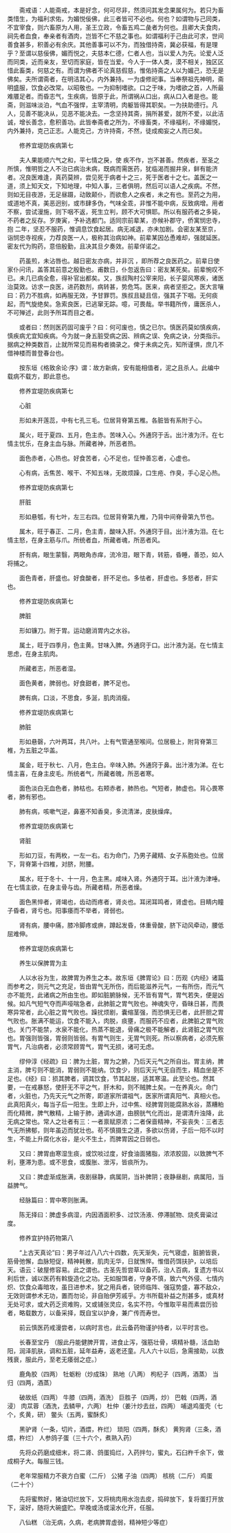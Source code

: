 <!-- { "loadSidebar": true } -->
　　斋戒语：人能斋戒，本是好念，何可尽非，然须问其发念果属何为。若只为畜类惜生，为福利求佑，为媚悦佞佛，此三者皆可不必也。何也？如谓物与己同类，不宜宰食，则六畜原为人用，圣王立政，令畜五鸡二彘者为何也。且卿大夫食肉，祠先者血食，奉亲者有酒肉，岂皆不仁不慈之事也。如谓福利于己由此可求，世间善食甚多，积善必有余庆。其他善事可以不为，而独借持斋，冀必获福，有是理乎？至谓以慈佞佛，媚而悦之，夫慈本仁德，仁者人也，当以爱人为先。论爱人泛而同类，近而亲友，至切而家庭，皆在当爱。今人于一体人类，漠不相关，独区区惜此畜类，何慈之有。而谓为佛者不论真慈假慈，惟佑持斋之人以为媚己，恐无是佛矣。夫所谓斋者，在明洁其心，内外兼持。一为虔修祀事。当奉祭祖先神明，斋明盛服，饮食必改常。以昭敬也。一为抑制嗜欲。口之于味，为嗜欲之首，人所最难餍足者。而昏志气，生疾病，皆原于此，所谓祸从口出，病从口入者是也。能斋，则滋味淡泊，气血不强悍，主宰清明，肉躯皆得其职矣。一为扶助德行。凡人，见善不能决从，见恶不能决去。一念坚持其斋，捐所甚爱，就所不爱，以此洁诚，增长善念，愈积善功。此皆奉斋者之所为，不缘畜类，不缘福利，不缘媚悦，内外兼持，克己正志。人能克己，方许持斋，不然，徒成痴妄之人而已矣。

　　修养宜堤防疾病第七

　　夫人果能顺六气之和，平七情之戾，使 疾不作，岂不甚善。然疾者，至圣之所慎，惟明哲之人不治已病治未病，既病而需医药，犹临渴而掘井泉，鲜有能济者。况良医难逢，真药莫辨，尝见死于病者十之三，死于医者十之七。盖医之一道，须上知天文，下知地理，中知人事，三者俱明，然后可以语人之疾病。不然，则如无目夜游，无足昼蹑，动致颠仆，而欲愈人之疾者，未之有也。至药之为用，或道地不真，美恶迥别，或市肆多伪，气味全乖，非惟不能中病，反致病增。用者不察，尝试漫施，则下咽不返，死生立判，顾不大可惧耶。所以有服药者之多毙，不药者之反存。岁庚寅，予补选都门。适同宗前辈某，亦候补郡守，侨寓悯忠寺，抱 二年，坚忍不服药，惟调息饮食起居。病无减退，亦未加剧。会密友某至京，诣悯忠寺视疾，力荐良医一人，极称其治病如神。前辈某因怂恿难却，强就延医。密友代为购药，意倍殷勤，且决其旦夕奏效。前辈佯诺之。

　　药虽煎，未沾唇也。越日密友亦病，并非沉 ，即所荐之良医药之。前辈日使家仆问讯，盖答其前意之殷勤也。甫数日，仆忽返告曰：密友某死矣。前辈惋叹不已。未几已病全愈，得补官出都矣。又，族叔陶村公宰来阳，长子婴风寒疾，诸医治莫效。访求一良医，进药数剂，病转甚，势危笃。医来，病者坚拒之。医大言嚷曰：药力不胜病，如再服无效，予甘罪罚。族叔且疑且信，强其子下咽。无何痰起，而气旋绝矣。急索良医，已逃窜无踪。噫，可畏哉。举书籍所传，庸医杀人，不可殚述，此则予所耳而目之者。

　　或者曰：然则医药固可废乎？曰：何可废也，慎之已尔。慎医药莫如慎疾病，慎疾病尤宜知疾病。今为就一身五脏受病之因、辨病之误、免病之诀，分类指示。据病之种类数百，止就所常见而易构者摘录之。俾于未病之先，知所谨惧，庶几不借神楼而普登春台也。

　　按东垣《格致余论·序》谓：故方新病，安有能相值者，泥之且杀人。此编中载病不载方，即此意也。

　　修养宜堤防疾病第七

　　心脏

　　形如未开莲蕊，中有七孔三毛。位居背脊第五椎。各脏皆有系附于心。

　　属火，旺于夏四、五月，色主赤。苦味入心。外通窍于舌。出汁液为汗。在七情主忧乐，在身主血与脉。所藏者神，所恶者热。

　　面色赤者，心热也。好食苦者，心不足也，怔忡善忘者，心虚也。

　　心有病，舌焦苦、喉干、不知五味，无故烦躁，口生疮、作臭，手心足心热。

　　修养宜堤防疾病第七

　　肝脏

　　形如悬瓠，有七叶，左三右四。位居背脊第九椎，乃背中间脊骨第九节也。

　　属木，旺于春正、二月，色主青，酸味入肝。外通窍于目。出汁液为泪。在七情主怒，在身主筋与爪。所统者血，所藏者魂，所恶者风。

　　肝有病，眼生蒙翳，两眼角赤痒，流冷泪，眼下青，转筋，昏睡，善恐，如人将捕之。

　　面色青者，肝盛也。好食酸者，肝不足也。多怯者，肝虚也。多怒者，肝实也。

　　修养宜堤防疾病第七

　　脾脏

　　形如镰刀。附于胃。运动磨消胃内之水谷。

　　属土，旺于四季月，色主黄。甘味入脾。外通窍于口。出汁液为涎。在七情主思虑，在身主肌肉。

　　所藏者志，所恶者湿。

　　面色黄者，脾弱也。好食甜者，脾不足也。

　　脾有病，口淡，不思食，多涎，肌肉消瘦。

　　修养宜堤防疾病第七

　　肺脏

　　形如悬磬，六叶两耳，共八叶。上有气管通至喉间。位居极上，附背脊第三椎，为五脏之华盖。

　　属金，旺于秋七、八月，色主白。辛味入肺。外通窍于鼻。出汁液为涕。在七情主喜，在身主皮毛。所统者气，所藏者魄，所恶者寒。

　　面色淡白无血色者，肺枯也。右颊赤者，肺热也。气短者，肺虚也。背心畏寒者，肺有邪也。

　　肺有病，咳嗽气逆，鼻塞不知香臭，多流清涕，皮肤燥痒。

　　修养宜堤防疾病第七

　　肾脏

　　形如刀豆，有两枚，一左一右。右为命门，乃男子藏精、女子系胞处也。位居下，背脊第十四椎，对脐，附腰。

　　属水，旺于冬十、十一月，色主黑。咸味入肾。外通窍于耳。出汁液为津唾。在七情主欲，在身主骨与齿。所藏者精，所恶者燥。

　　面色黑悴者，肾竭也，齿动而疼者，肾炎也。耳闭耳鸣者，肾虚也。目睛内瞳子昏者，肾亏也。阳事痿而不举者，肾弱也。

　　肾有病，腰中痛，膝冷脚疼或痹，蹲起发昏，体重骨酸，脐下动风牵动，腰低屈难伸。

　　修养宜堤防疾病第七

　　养生以保脾胃为主

　　人以水谷为生，故脾胃为养生之本。故东垣《脾胃论》曰：历观《内经》诸篇而参考之，则元气之充足，皆由胃气无所伤，而后能滋养元气，一有所伤，而元气亦不能充，此诸病之所由生也。即如脏腑脉候，无不皆有胃气，胃气若失，便是凶候。如凡气短气夺而声哑喘急者，此肺脏之胃气败也。神魂失守，昏昧日甚，而畏寒异常者，此心脏之胃气败也。躁扰烦剧，囊缩茎强，而恐惧无已者，此肝胆之胃气败也。胀满不能运，饮食不能入，肉脱，痰壅，而服药不应者，此脾脏之胃气败也。关门不能禁，水泉不能化，热蒸不能退，骨痛之极不能解者，此肾脏之胃气败也。胃强则皆强，胃弱则皆弱。有胃气则生，无胃气则死。所以察病者，必须先察胃气，凡治病者，必须常顾胃气，胃气无损，诸可无虑。

　　缪仲淳《经疏》曰：脾为土脏，胃为之腑，乃后天元气之所自出。胃主纳，脾主消，脾亏则不能消，胃弱则不能纳。饮食少，则后天元气无自而生，精血坐是不足也。《经》曰：损其脾者，调其饮食，节其起居，适其寒温。此至论也。然其要，一在戒暴怒，使肝无不平之气，肝木和，则不贼脾土矣。一在养真火。命门者，火脏也，乃先天元气之所寄，即道家所谓祖气，医家所谓真阳气、真相火也。此真阳真火，每当子后一阳生。生即上升，过中焦、经脾胃则能腐熟水谷，蒸糟粕而化精微，脾气散精，上输于肺，通调水道，由膀胱气化而出，是谓清升浊降，此无病之常也。常人之壮者有三：一者禀赋原浓；二者保啬精神，不妄丧失：三者志气无所拂郁，则年虽迈而犹壮也。苟不慎摄生之道，多欲以伤肾，子后一阳不以时生，不能上升腐化水谷，是火不生土，而脾胃因之日弱也。

　　又曰：脾胃由寒湿生痰，或饮啖过度，好食油面猪脂，浓浓胶固，以致脾气不利，壅滞为患。或不思食，或腹胀、泄泻，皆痰所为。

　　又曰：脾虚渐成胀满，夜剧昼静，病属阴，当补脾阴；夜静昼剧，病属阳，当益脾气。

　　经脉篇曰：胃中寒则胀满。

　　陈无择曰：脾虚多病湿，内因酒面积多、过饮汤液、停滞腻物、烧炙膏粱过度。

　　修养宜护持药物第八

　　“上古天真论”曰：男子年过八八六十四数，先天渐失，元气寝虚，脏腑皆衰，筋骨弛懈，血脉短促，精神耗散，肌肉无华，日就憔悴。惟借药饵扶护，以培后天。语云：破屋修容易。此之谓也。古圣先哲尝草以备药，治人百病，复遗方书以利后世，诚以医药有斡旋造化之功。无如服饵者，守身不慎，致六气外侵、七情内炽、饮食众毒暗攻，虽日进参术，犹之用兵者，锐师临阵、强寇势盛，寡不敌众，无效则谓参术无功，置而勿论，非自贻伊芳戚乎。方书所载补益之剂甚多，或真材无处可求，或大药乏资难购，又或铺张灵应，名实不符。今惟取平易而素尝历验者，略载数方，以备采择，既自宝以护身，兼广传而寿世。

　　前云慎医药戒漫尝者，以病时言也，此云备药物谨护持者，以平时言也。

　　长春至宝丹 （服此丹能健脾开胃，进食止泻，强筋壮骨，填精补髓，活血助阳，润泽肌肤，调和五脏，延年益寿，返老还童。凡人六十以后，急需接助，以救残衰，服此丹，至老无痿弱之症。）

　　鹿角胶（四两） 牡蛎粉（炒成珠） 熟地（八两） 枸杞子（四两，酒蒸） 当归（四两，酒蒸）

　　破故纸（四两） 牛膝（四两，酒洗） 巨胜子（四两，炒） 巴戟（四两，酒浸） 肉苁蓉（酒洗，去鳞甲，六两） 杜仲（姜汁炒去丝，四两） 哺退鸡蛋壳（七个，炙黄，研） 鳖头（五两，蜜酥炙）

　　黑驴肾（一条，切片，酒煨，杵烂） 琐阳（四两，酥炙） 黄狗肾（三条，酒煨，杵烂） 人参鸽子蛋（三十六个，煮熟入药）

　　先将众药磨成细末，将二肾、鸽蛋捣烂，入药拌匀，蜜丸，石臼杵千余下，做成桐子大。每服三钱。

　　老年常服精力不衰方白蜜（二斤） 公猪 子油（四两） 核桃（二斤） 鸡蛋（二十个）

　　先将蜜熬好，猪油切烂放下，又将桃肉用水泡去皮，捣碎放下，复将蛋打开放下，滚好，随将大碗盛贮。早晚或汤或滚水化开，任服。

　　八仙糕 （治无病，久病，老病脾胃虚弱，精神短少等症）

